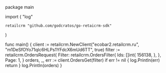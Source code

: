 package main

import (
	"log"

	retailcrm "github.com/godcratos/go-retaicrm-sdk"
)

func main() {
	client := retailcrm.NewClient("ecobar2.retailcrm.ru", "m1DeSfOYo71qlc6HLPs1YFdcX6mUd6TT", true)
	filter := retailcrm.OrdersRequest{
		Filter: retailcrm.OrdersFilter{
			Ids: []int{
				156138,
			},
		},
		Page: 1,
	}
	orders, _, err := client.OrdersGet(filter)
	if err != nil {
		log.Println(err)
		return
	}
	log.Println(orders)
}
